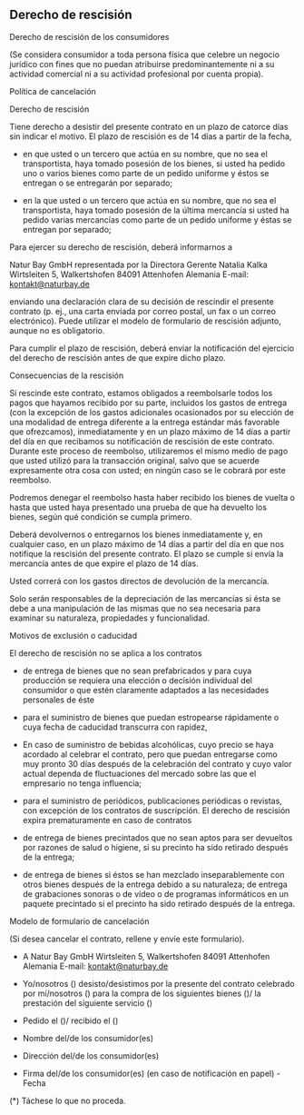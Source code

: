 ## Derecho de rescisión

Derecho de rescisión de los consumidores 

(Se considera consumidor a toda persona física que celebre un negocio jurídico con fines que no puedan atribuirse predominantemente ni a su actividad comercial ni a su actividad profesional por cuenta propia). 

Política de cancelación 

Derecho de rescisión

Tiene derecho a desistir del presente contrato en un plazo de catorce días sin indicar el motivo. El plazo de rescisión es de 14 días a partir de la fecha, 

-	en que usted o un tercero que actúa en su nombre, que no sea el transportista, haya tomado posesión de los bienes, si usted ha pedido uno o varios bienes como parte de un pedido uniforme y éstos se entregan o se entregarán por separado; 

-	en la que usted o un tercero que actúa en su nombre, que no sea el transportista, haya tomado posesión de la última mercancía si usted ha pedido varias mercancías como parte de un pedido uniforme y éstas se entregan por separado; 

Para ejercer su derecho de rescisión, deberá informarnos a 

Natur Bay GmbH
representada por la Directora Gerente Natalia Kalka 
Wirtsleiten 5, Walkertshofen
84091 Attenhofen
Alemania
E-mail: kontakt@naturbay.de

enviando una declaración clara de su decisión de rescindir el presente contrato (p. ej., una carta enviada por correo postal, un fax o un correo electrónico). Puede utilizar el modelo de formulario de rescisión adjunto, aunque no es obligatorio. 

Para cumplir el plazo de rescisión, deberá enviar la notificación del ejercicio del derecho de rescisión antes de que expire dicho plazo. 

Consecuencias de la rescisión

Si rescinde este contrato, estamos obligados a reembolsarle todos los pagos que hayamos recibido por su parte, incluidos los gastos de entrega (con la excepción de los gastos adicionales ocasionados por su elección de una modalidad de entrega diferente a la entrega estándar más favorable que ofrezcamos), inmediatamente y en un plazo máximo de 14 días a partir del día en que recibamos su notificación de rescisión de este contrato. Durante este proceso de reembolso, utilizaremos el mismo medio de pago que usted utilizó para la transacción original, salvo que se acuerde expresamente otra cosa con usted; en ningún caso se le cobrará por este reembolso.

Podremos denegar el reembolso hasta haber recibido los bienes de vuelta o hasta que usted haya presentado una prueba de que ha devuelto los bienes, según qué condición se cumpla primero. 

Deberá devolvernos o entregarnos los bienes inmediatamente y, en cualquier caso, en un plazo máximo de 14 días a partir del día en que nos notifique la rescisión del presente contrato. El plazo se cumple si envía la mercancía antes de que expire el plazo de 14 días. 

Usted correrá con los gastos directos de devolución de la mercancía. 

Solo serán responsables de la depreciación de las mercancías si ésta se debe a una manipulación de las mismas que no sea necesaria para examinar su naturaleza, propiedades y funcionalidad. 

Motivos de exclusión o caducidad 

El derecho de rescisión no se aplica a los contratos

- de entrega de bienes que no sean prefabricados y para cuya producción se requiera una elección o decisión individual del consumidor o que estén claramente adaptados a las necesidades personales de éste
-	para el suministro de bienes que puedan estropearse rápidamente o cuya fecha de caducidad transcurra con rapidez,
-	En caso de suministro de bebidas alcohólicas, cuyo precio se haya acordado al celebrar el contrato, pero que puedan entregarse como muy pronto 30 días después de la celebración del contrato y cuyo valor actual dependa de fluctuaciones del mercado sobre las que el empresario no tenga influencia;

-	para el suministro de periódicos, publicaciones periódicas o revistas, con excepción de los contratos de suscripción. El derecho de rescisión expira prematuramente en caso de contratos 

-	de entrega de bienes precintados que no sean aptos para ser devueltos por razones de salud o higiene, si su precinto ha sido retirado después de la entrega;
-	de entrega de bienes si éstos se han mezclado inseparablemente con otros bienes después de la entrega debido a su naturaleza; de entrega de grabaciones sonoras o de vídeo o de programas informáticos en un paquete precintado si el precinto ha sido retirado después de la entrega. 

Modelo de formulario de cancelación 

(Si desea cancelar el contrato, rellene y envíe este formulario). 

- A Natur Bay GmbH Wirtsleiten 5, Walkertshofen 84091 Attenhofen Alemania E-mail:  kontakt@naturbay.de

- Yo/nosotros () desisto/desistimos por la presente del contrato celebrado por mí/nosotros () para la compra de los siguientes bienes ()/ la prestación del siguiente servicio () 

- Pedido el ()/ recibido el () 

- Nombre del/de los consumidor(es) 
- Dirección del/de los consumidor(es) 
- Firma del/de los consumidor(es) (en caso de notificación en papel) - Fecha 

(*) Táchese lo que no proceda.
